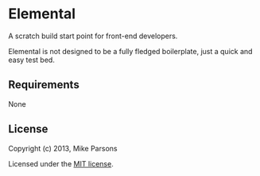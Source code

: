 Elemental
============
A scratch build start point for front-end developers.

Elemental is not designed to be a fully fledged boilerplate, just a quick and easy test bed.

Requirements
------------

None

License
------------

Copyright (c) 2013, Mike Parsons

Licensed under the [MIT license](https://github.com/schnipz/elemental/blob/master/LICENSE.txt).